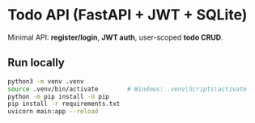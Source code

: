 # Todo API (FastAPI + JWT + SQLite)

Minimal API: **register/login**, **JWT auth**, user-scoped **todo CRUD**.

## Run locally
```bash
python3 -m venv .venv
source .venv/bin/activate        # Windows: .venv\Scripts\activate
python -m pip install -U pip
pip install -r requirements.txt
uvicorn main:app --reload
